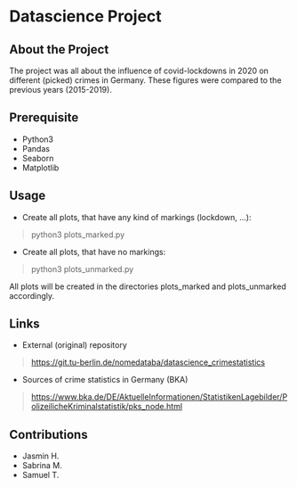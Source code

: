 # Datascience Project

## About the Project

The project was all about the influence of covid-lockdowns in 2020 on different (picked) crimes in Germany.
These figures were compared to the previous years (2015-2019).

## Prerequisite

* Python3
* Pandas
* Seaborn
* Matplotlib

## Usage

* Create all plots, that have any kind of markings (lockdown, ...):
> python3 plots_marked.py

* Create all plots, that have no markings:
> python3 plots_unmarked.py

All plots will be created in the directories plots_marked and plots_unmarked accordingly.

## Links

* External (original) repository
> https://git.tu-berlin.de/nomedataba/datascience_crimestatistics

* Sources of crime statistics in Germany (BKA)
> https://www.bka.de/DE/AktuelleInformationen/StatistikenLagebilder/PolizeilicheKriminalstatistik/pks_node.html

## Contributions

* Jasmin H.
* Sabrina M.
* Samuel T.